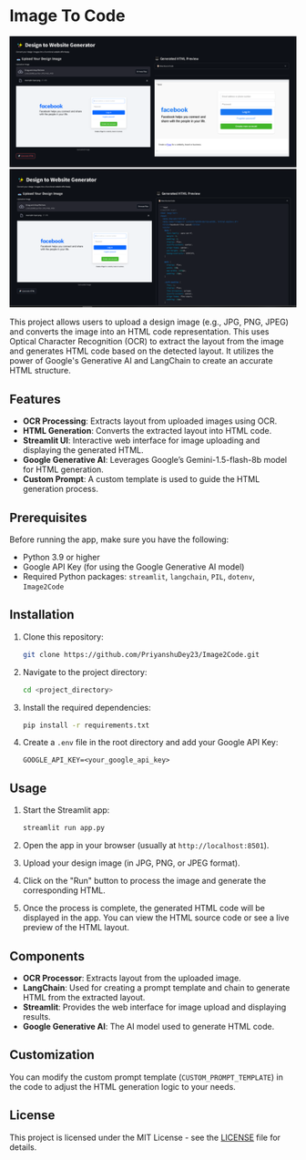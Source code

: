 
# Image To Code

![](1.png)
![](2.png)


This project allows users to upload a design image (e.g., JPG, PNG, JPEG) and converts the image into an HTML code representation. This uses Optical Character Recognition (OCR) to extract the layout from the image and generates HTML code based on the detected layout. It utilizes the power of Google's Generative AI and LangChain to create an accurate HTML structure.

## Features

- **OCR Processing**: Extracts layout from uploaded images using OCR.
- **HTML Generation**: Converts the extracted layout into HTML code.
- **Streamlit UI**: Interactive web interface for image uploading and displaying the generated HTML.
- **Google Generative AI**: Leverages Google’s Gemini-1.5-flash-8b model for HTML generation.
- **Custom Prompt**: A custom template is used to guide the HTML generation process.

## Prerequisites

Before running the app, make sure you have the following:

- Python 3.9 or higher
- Google API Key (for using the Google Generative AI model)
- Required Python packages: `streamlit`, `langchain`, `PIL`, `dotenv`, `Image2Code`

## Installation

1. Clone this repository:
   ```bash
   git clone https://github.com/PriyanshuDey23/Image2Code.git
   ```

2. Navigate to the project directory:
   ```bash
   cd <project_directory>
   ```

3. Install the required dependencies:
   ```bash
   pip install -r requirements.txt
   ```

4. Create a `.env` file in the root directory and add your Google API Key:
   ```
   GOOGLE_API_KEY=<your_google_api_key>
   ```

## Usage

1. Start the Streamlit app:
   ```bash
   streamlit run app.py
   ```

2. Open the app in your browser (usually at `http://localhost:8501`).

3. Upload your design image (in JPG, PNG, or JPEG format).

4. Click on the "Run" button to process the image and generate the corresponding HTML.

5. Once the process is complete, the generated HTML code will be displayed in the app. You can view the HTML source code or see a live preview of the HTML layout.

## Components

- **OCR Processor**: Extracts layout from the uploaded image.
- **LangChain**: Used for creating a prompt template and chain to generate HTML from the extracted layout.
- **Streamlit**: Provides the web interface for image upload and displaying results.
- **Google Generative AI**: The AI model used to generate HTML code.

## Customization

You can modify the custom prompt template (`CUSTOM_PROMPT_TEMPLATE`) in the code to adjust the HTML generation logic to your needs.

## License

This project is licensed under the MIT License - see the [LICENSE](LICENSE) file for details.
